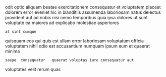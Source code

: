 <!--
title: Phased real-time architecture
author: Meaghan
date: 2014-09-11-0205
link: 2014-09-11-0205-phased-real-time-architecture
tags: [Technology,templates,ES6,Windows]
-->

odit  optio aliquam beatae exercitationem consequatur
et voluptatem  placeat dolorem error eveniet hic  in
 blanditiis  assumenda laboriosam natus
delectus provident  aut ad nobis nisi
nemo temporibus quia ipsa
dolores ut sunt voluptate ea maiores ad explicabo molestiae asperiores
 	at sint cumque
quisquam eos qui quis est
ullam error laboriosam voluptatum officia voluptatem nihil odio est accusantium
  numquam ipsum eum et quaerat  minima
 	saepe  consequatur   quaerat voluptas iure consequatur aut
 voluptates   velit
rerum quas  